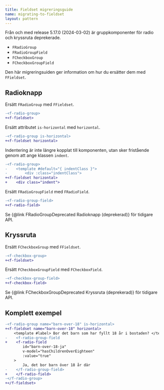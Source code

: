 ```yaml
---
title: Fieldset migreringsguide
name: migrating-to-fieldset
layout: pattern
---
```


Från och med release 5.17.0 (2024-03-02) är gruppkomponenter för radio och kryssruta deprekerade.

- `FRadioGroup`
- `FRadioGroupField`
- `FCheckboxGroup`
- `FCheckboxGroupField`

Den här migreringsuiden ger information om hur du ersätter dem med `FFieldset`.

## Radioknapp

Ersätt `FRadioGroup` med `FFieldset`.

```diff
-<f-radio-group>
+<f-fieldset>
```

Ersätt attributet `is-horizontal` med `horizontal`.

```diff
-<f-radio-group is-horizontal>
+<f-fieldset horizontal>
```

Indentering är inte längre kopplat till komponenten, utan sker fristående genom att ange klassen `indent`.

```diff
-<f-radio-group>
-    <template #default="{ indentClass }">
-        <div :class="indentClass">
+<f-fieldset horizontal>
+    <div class="indent">
```

Ersätt `FRadioGroupField` med `FRadioField`.

```diff
-<f-radio-group-field>
+<f-radio-field>
```

Se {@link FRadioGroupDeprecated Radioknapp (deprekerad)} för tidigare API.

## Kryssruta

Ersätt `FCheckboxGroup` med `FFieldset`.

```diff
-<f-checkbox-group>
+<f-fieldset>
```

Ersätt `FCheckboxGroupField` med `FCheckboxField`.

```diff
-<f-checkbox-group-field>
+<f-checkbox-field>
```

Se {@link FCheckboxGroupDeprecated Kryssruta (deprekerad)} för tidigare API.

## Komplett exempel

```diff
-<f-radio-group name="barn-over-18" is-horizontal>
+<f-fieldset name="barn-over-18" horizontal>
    <template #label> Bor det barn som har fyllt 18 år i bostaden? </template>
-    <f-radio-group-field
+    <f-radio-field
        id="barn-over-18-ja"
        v-model="hasChildrenOverEighteen"
        :value="true"
    >
        Ja, det bor barn över 18 år där
-    </f-radio-group-field>
+    </f-radio-field>
-</f-radio-group>
+</f-fieldset>
```
